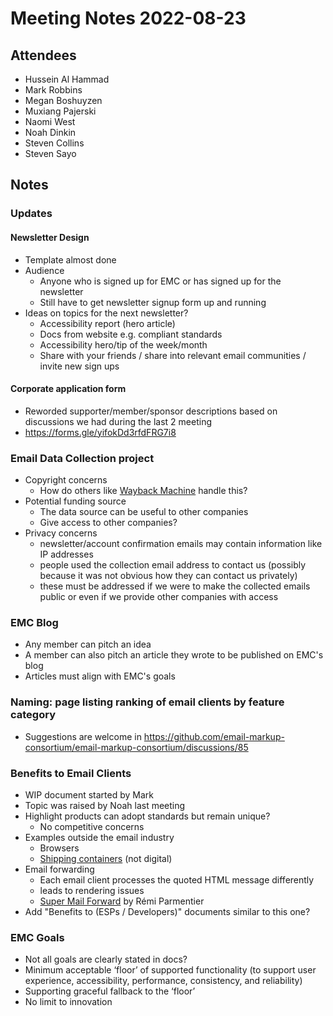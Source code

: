 # Meeting Notes 2022-08-23

## Attendees

- Hussein Al Hammad
- Mark Robbins
- Megan Boshuyzen
- Muxiang Pajerski
- Naomi West
- Noah Dinkin
- Steven Collins
- Steven Sayo

## Notes

### Updates

#### Newsletter Design

- Template almost done
- Audience
  - Anyone who is signed up for EMC or has signed up for the newsletter
  - Still have to get newsletter signup form up and running
- Ideas on topics for the next newsletter?
  - Accessibility report (hero article)
  - Docs from website e.g. compliant standards
  - Accessibility hero/tip of the week/month
  - Share with your friends / share into relevant email communities / invite new sign ups

#### Corporate application form

- Reworded supporter/member/sponsor descriptions based on discussions we had during the last 2 meeting
- https://forms.gle/yifokDd3rfdFRG7i8

### Email Data Collection project

- Copyright concerns
  - How do others like [Wayback Machine](https://archive.org/web/) handle this?
- Potential funding source
  - The data source can be useful to other companies
  - Give access to other companies?
- Privacy concerns
  - newsletter/account confirmation emails may contain information like IP addresses
  - people used the collection email address to contact us (possibly because it was not obvious how they can contact us privately)
  - these must be addressed if we were to make the collected emails public or even if we provide other companies with access

### EMC Blog

- Any member can pitch an idea
- A member can also pitch an article they wrote to be published on EMC's blog
- Articles must align with EMC's goals

### Naming: page listing ranking of email clients by feature category

- Suggestions are welcome in https://github.com/email-markup-consortium/email-markup-consortium/discussions/85

### Benefits to Email Clients

- WIP document started by Mark
- Topic was raised by Noah last meeting
- Highlight products can adopt standards but remain unique?
  - No competitive concerns
- Examples outside the email industry
  - Browsers
  - [Shipping containers](https://www.iso.org/news/ref2215.html) (not digital)
- Email forwarding
  - Each email client processes the quoted HTML message differently
  - leads to rendering issues
  - [Super Mail Forward](https://medium.com/emails-hteumeuleu/super-mail-forward-an-email-that-evolves-as-you-forward-it-84466596f30d) by Rémi Parmentier
- Add "Benefits to (ESPs / Developers)" documents similar to this one?

### EMC Goals

- Not all goals are clearly stated in docs?
- Minimum acceptable ‘floor’ of supported functionality (to support user experience, accessibility, performance, consistency, and reliability)
- Supporting graceful fallback to the ‘floor’
- No limit to innovation
